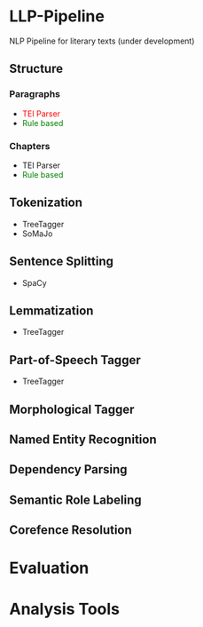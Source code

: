 # LLP-Pipeline
NLP Pipeline for literary texts (under development)
## Structure
### Paragraphs
* <font color="red">TEI Parser</font>
* <font color="green">Rule based</font>
### Chapters
* TEI Parser
* <font color="green">Rule based</font>
## Tokenization
* TreeTagger
* SoMaJo
## Sentence Splitting
* SpaCy
## Lemmatization
* TreeTagger
## Part-of-Speech Tagger
* TreeTagger
## Morphological Tagger
## Named Entity Recognition
## Dependency Parsing
## Semantic Role Labeling
## Corefence Resolution
# Evaluation
# Analysis Tools
